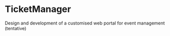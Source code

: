 # TicketManager
Design and development of a customised web portal for event management (tentative) 
